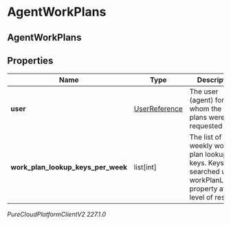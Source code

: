 # AgentWorkPlans

## AgentWorkPlans

## Properties

|Name | Type | Description | Notes|
|------------ | ------------- | ------------- | -------------|
| **user** | [UserReference](UserReference) | The user (agent) for whom the work plans were requested | |
| **work_plan_lookup_keys_per_week** | list[int] | The list of weekly work plan lookup keys. Keys to be searched under workPlanLookup property at top level of result | |



_PureCloudPlatformClientV2 227.1.0_
